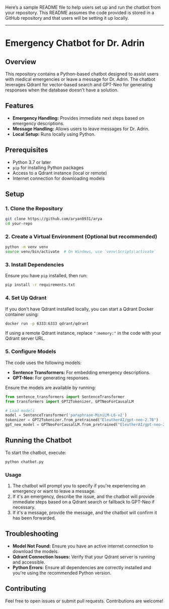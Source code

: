 Here’s a sample README file to help users set up and run the chatbot from your repository. This README assumes the code provided is stored in a GitHub repository and that users will be setting it up locally.

---

# Emergency Chatbot for Dr. Adrin

## Overview

This repository contains a Python-based chatbot designed to assist users with medical emergencies or leave a message for Dr. Adrin. The chatbot leverages Qdrant for vector-based search and GPT-Neo for generating responses when the database doesn't have a solution.

## Features

- **Emergency Handling:** Provides immediate next steps based on emergency descriptions.
- **Message Handling:** Allows users to leave messages for Dr. Adrin.
- **Local Setup:** Runs locally using Python.

## Prerequisites

- Python 3.7 or later
- `pip` for installing Python packages
- Access to a Qdrant instance (local or remote)
- Internet connection for downloading models

## Setup

### 1. Clone the Repository

```bash
git clone https://github.com/aryan0931/arya
cd your-repo
```

### 2. Create a Virtual Environment (Optional but recommended)

```bash
python -m venv venv
source venv/bin/activate  # On Windows, use `venv\Scripts\activate`
```

### 3. Install Dependencies

Ensure you have `pip` installed, then run:

```bash
pip install -r requirements.txt
```

### 4. Set Up Qdrant

If you don't have Qdrant installed locally, you can start a Qdrant Docker container using:

```bash
docker run -p 6333:6333 qdrant/qdrant
```

If using a remote Qdrant instance, replace `":memory:"` in the code with your Qdrant server URL.

### 5. Configure Models

The code uses the following models:
- **Sentence Transformers:** For embedding emergency descriptions.
- **GPT-Neo:** For generating responses.

Ensure the models are available by running:

```python
from sentence_transformers import SentenceTransformer
from transformers import GPT2Tokenizer, GPTNeoForCausalLM

# Load models
model = SentenceTransformer('paraphrase-MiniLM-L6-v2')
tokenizer = GPT2Tokenizer.from_pretrained("EleutherAI/gpt-neo-2.7B")
gpt_neo_model = GPTNeoForCausalLM.from_pretrained("EleutherAI/gpt-neo-2.7B")
```

## Running the Chatbot

To start the chatbot, execute:

```bash
python chatbot.py
```

### Usage

1. The chatbot will prompt you to specify if you're experiencing an emergency or want to leave a message.
2. If it's an emergency, describe the issue, and the chatbot will provide immediate steps based on a Qdrant search or fallback to GPT-Neo if necessary.
3. If it's a message, provide the message, and the chatbot will confirm it has been forwarded.

## Troubleshooting

- **Model Not Found:** Ensure you have an active internet connection to download the models.
- **Qdrant Connection Issues:** Verify that your Qdrant server is running and accessible.
- **Python Errors:** Ensure all dependencies are correctly installed and you're using the recommended Python version.

## Contributing

Feel free to open issues or submit pull requests. Contributions are welcome!



